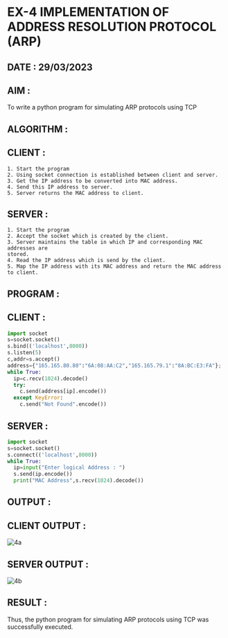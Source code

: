 # EX-4 IMPLEMENTATION OF ADDRESS RESOLUTION PROTOCOL (ARP)

## DATE : 29/03/2023

## AIM :
To write a python program for simulating ARP protocols using TCP

## ALGORITHM :
  ## CLIENT :
  ```
  1. Start the program
  2. Using socket connection is established between client and server.
  3. Get the IP address to be converted into MAC address.
  4. Send this IP address to server.
  5. Server returns the MAC address to client.
  ```
  
  ## SERVER :
  ```
  1. Start the program
  2. Accept the socket which is created by the client.
  3. Server maintains the table in which IP and corresponding MAC addresses are
  stored.
  4. Read the IP address which is send by the client.
  5. Map the IP address with its MAC address and return the MAC address to client.
  ```

## PROGRAM :
  ## CLIENT :
  ```PYTHON 3
  import socket
  s=socket.socket()
  s.bind(('localhost',8000))
  s.listen(5)
  c,addr=s.accept()
  address={"165.165.80.80":"6A:08:AA:C2","165.165.79.1":"8A:BC:E3:FA"};
  while True:
    ip=c.recv(1024).decode()
    try:
      c.send(address[ip].encode())
    except KeyError:
      c.send("Not Found".encode()) 
  ```
  
  ## SERVER :
  ```PYTHON 3
  import socket
  s=socket.socket()
  s.connect(('localhost',8000))
  while True:
    ip=input("Enter logical Address : ")
    s.send(ip.encode())
    print("MAC Address",s.recv(1024).decode())
  ```

## OUTPUT :
## CLIENT OUTPUT :

![4a](https://github.com/JoshuaSamuel7/19CS406-EX-4/assets/118343296/affe5802-6ea2-44b5-a011-9807faf19b03)

## SERVER OUTPUT : 
![4b](https://github.com/JoshuaSamuel7/19CS406-EX-4/assets/118343296/0a274caf-1a8c-4acd-9749-b78b67b28214)


## RESULT :
Thus, the python program for simulating ARP protocols using TCP was successfully
executed.


